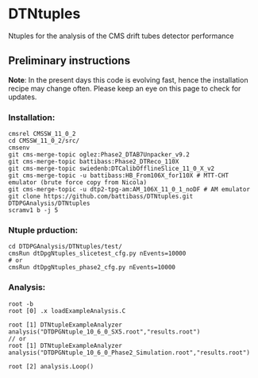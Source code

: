 # DTNtuples
Ntuples for the analysis of the CMS drift tubes detector performance

## Preliminary instructions
**Note**: 
In the present days this code is evolving fast, hence the installation recipe may change often. Please keep an eye on this page to check for updates.

### Installation:
```
cmsrel CMSSW_11_0_2
cd CMSSW_11_0_2/src/
cmsenv
git cms-merge-topic oglez:Phase2_DTAB7Unpacker_v9.2
git cms-merge-topic battibass:Phase2_DTReco_110X
git cms-merge-topic swiedenb:DTCalibOfflineSlice_11_0_X_v2 
git cms-merge-topic -u battibass:HB_From106X_for110X # MTT-CHT emulator (brute force copy from Nicola)
git cms-merge-topic -u dtp2-tpg-am:AM_106X_11_0_1_noDF # AM emulator
git clone https://github.com/battibass/DTNtuples.git DTDPGAnalysis/DTNtuples
scramv1 b -j 5
```

### Ntuple prduction:
```
cd DTDPGAnalysis/DTNtuples/test/
cmsRun dtDpgNtuples_slicetest_cfg.py nEvents=10000
# or
cmsRun dtDpgNtuples_phase2_cfg.py nEvents=10000
```

### Analysis:
```
root -b
root [0] .x loadExampleAnalysis.C

root [1] DTNtupleExampleAnalyzer analysis("DTDPGNtuple_10_6_0_SX5.root","results.root")
// or
root [1] DTNtupleExampleAnalyzer analysis("DTDPGNtuple_10_6_0_Phase2_Simulation.root","results.root")

root [2] analysis.Loop()
```
